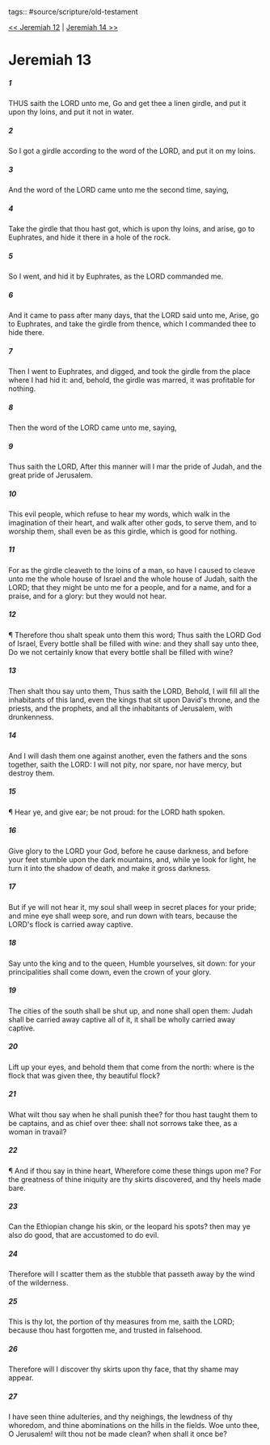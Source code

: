 tags:: #source/scripture/old-testament

[<< Jeremiah 12](/Old_Testament/24_Jeremiah/Jeremiah_12.md) | [Jeremiah 14 >>](/Old_Testament/24_Jeremiah/Jeremiah_14.md)

# Jeremiah 13

##### 1

THUS saith the LORD unto me, Go and get thee a linen girdle, and put it upon thy loins, and put it not in water.

##### 2

So I got a girdle according to the word of the LORD, and put it on my loins.

##### 3

And the word of the LORD came unto me the second time, saying,

##### 4

Take the girdle that thou hast got, which is upon thy loins, and arise, go to Euphrates, and hide it there in a hole of the rock.

##### 5

So I went, and hid it by Euphrates, as the LORD commanded me.

##### 6

And it came to pass after many days, that the LORD said unto me, Arise, go to Euphrates, and take the girdle from thence, which I commanded thee to hide there.

##### 7

Then I went to Euphrates, and digged, and took the girdle from the place where I had hid it: and, behold, the girdle was marred, it was profitable for nothing.

##### 8

Then the word of the LORD came unto me, saying,

##### 9

Thus saith the LORD, After this manner will I mar the pride of Judah, and the great pride of Jerusalem.

##### 10

This evil people, which refuse to hear my words, which walk in the imagination of their heart, and walk after other gods, to serve them, and to worship them, shall even be as this girdle, which is good for nothing.

##### 11

For as the girdle cleaveth to the loins of a man, so have I caused to cleave unto me the whole house of Israel and the whole house of Judah, saith the LORD; that they might be unto me for a people, and for a name, and for a praise, and for a glory: but they would not hear.

##### 12

¶ Therefore thou shalt speak unto them this word; Thus saith the LORD God of Israel, Every bottle shall be filled with wine: and they shall say unto thee, Do we not certainly know that every bottle shall be filled with wine?

##### 13

Then shalt thou say unto them, Thus saith the LORD, Behold, I will fill all the inhabitants of this land, even the kings that sit upon David's throne, and the priests, and the prophets, and all the inhabitants of Jerusalem, with drunkenness.

##### 14

And I will dash them one against another, even the fathers and the sons together, saith the LORD: I will not pity, nor spare, nor have mercy, but destroy them.

##### 15

¶ Hear ye, and give ear; be not proud: for the LORD hath spoken.

##### 16

Give glory to the LORD your God, before he cause darkness, and before your feet stumble upon the dark mountains, and, while ye look for light, he turn it into the shadow of death, and make it gross darkness.

##### 17

But if ye will not hear it, my soul shall weep in secret places for your pride; and mine eye shall weep sore, and run down with tears, because the LORD's flock is carried away captive.

##### 18

Say unto the king and to the queen, Humble yourselves, sit down: for your principalities shall come down, even the crown of your glory.

##### 19

The cities of the south shall be shut up, and none shall open them: Judah shall be carried away captive all of it, it shall be wholly carried away captive.

##### 20

Lift up your eyes, and behold them that come from the north: where is the flock that was given thee, thy beautiful flock?

##### 21

What wilt thou say when he shall punish thee? for thou hast taught them to be captains, and as chief over thee: shall not sorrows take thee, as a woman in travail?

##### 22

¶ And if thou say in thine heart, Wherefore come these things upon me? For the greatness of thine iniquity are thy skirts discovered, and thy heels made bare.

##### 23

Can the Ethiopian change his skin, or the leopard his spots? then may ye also do good, that are accustomed to do evil.

##### 24

Therefore will I scatter them as the stubble that passeth away by the wind of the wilderness.

##### 25

This is thy lot, the portion of thy measures from me, saith the LORD; because thou hast forgotten me, and trusted in falsehood.

##### 26

Therefore will I discover thy skirts upon thy face, that thy shame may appear.

##### 27

I have seen thine adulteries, and thy neighings, the lewdness of thy whoredom, and thine abominations on the hills in the fields. Woe unto thee, O Jerusalem! wilt thou not be made clean? when shall it once be?
